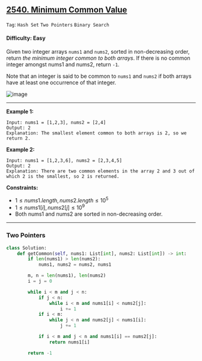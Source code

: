 ## [2540. Minimum Common Value](https://leetcode.com/problems/minimum-common-value)

```Tag```: ```Hash Set``` ```Two Pointers``` ```Binary Search```

#### Difficulty: Easy

Given two integer arrays ```nums1``` and ```nums2```, sorted in non-decreasing order, return _the minimum integer common to both arrays_. If there is no common integer amongst nums1 and nums2, return ```-1```.

Note that an integer is said to be common to ```nums1``` and ```nums2``` if both arrays have at least one occurrence of that integer.

![image](https://github.com/quananhle/Python/assets/35042430/ae70caba-c6eb-4d3d-be39-6759c1581cae)

---

__Example 1:__
```
Input: nums1 = [1,2,3], nums2 = [2,4]
Output: 2
Explanation: The smallest element common to both arrays is 2, so we return 2.
```

__Example 2:__
```
Input: nums1 = [1,2,3,6], nums2 = [2,3,4,5]
Output: 2
Explanation: There are two common elements in the array 2 and 3 out of which 2 is the smallest, so 2 is returned.
```

__Constraints:__

- $1 \le nums1.length, nums2.length \le 10^5$
- $1 \le nums1[i], nums2[j] \le 10^9$
- Both nums1 and nums2 are sorted in non-decreasing order.

---

### Two Pointers

```Python
class Solution:
    def getCommon(self, nums1: List[int], nums2: List[int]) -> int:
        if len(nums1) > len(nums2):
            nums1, nums2 = nums2, nums1

        m, n = len(nums1), len(nums2)
        i = j = 0

        while i < m and j < n:
            if j < n:
                while i < m and nums1[i] < nums2[j]: 
                    i += 1
            if i < m:
                while j < n and nums2[j] < nums1[i]:
                    j += 1

            if i < m and j < n and nums1[i] == nums2[j]:
                return nums1[i]

        return -1
```
